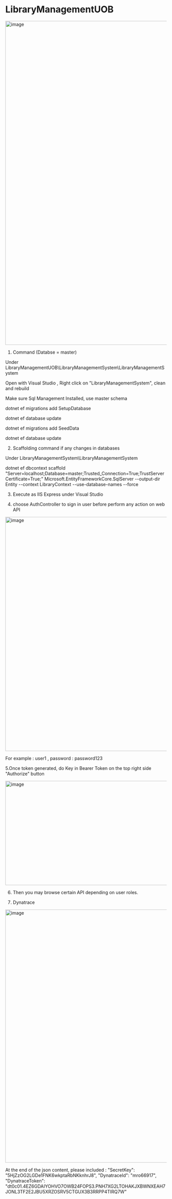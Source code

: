 # LibraryManagementUOB

<img width="1833" height="1010" alt="image" src="https://github.com/user-attachments/assets/22b9c36e-ac87-4494-8e61-15a916028e5e" />


1. Command (Databse = master)

Under LibraryManagementUOB\LibraryManagementSystem\LibraryManagementSystem

Open with Visual Studio , Right click on "LibraryManagementSystem", clean and rebuild

Make sure Sql Management Installed, use master schema

dotnet ef migrations add SetupDatabase

dotnet ef database update
 
dotnet ef migrations add SeedData

dotnet ef database update


2. Scaffolding command if any changes in databases

Under LibraryManagementSystem\LibraryManagementSystem 

dotnet ef dbcontext scaffold "Server=localhost;Database=master;Trusted_Connection=True;TrustServerCertificate=True;" Microsoft.EntityFrameworkCore.SqlServer --output-dir Entity --context LibraryContext --use-database-names --force


3. Execute as IIS Express under Visual Studio


4. choose AuthController to sign in user before perform any action on web API
   
<img width="1832" height="730" alt="image" src="https://github.com/user-attachments/assets/a598b7da-6f7e-4f6f-9a71-57e0a90b871e" />

For example : user1 , password : password123


5.Once token generated, do Key in Bearer Token on the top right side "Authorize" button

<img width="655" height="325" alt="image" src="https://github.com/user-attachments/assets/23af7ed0-2602-4b59-a9bf-d879a7beb31c" />


6. Then you may browse certain API depending on user roles.

7. Dynatrace

<img width="1838" height="789" alt="image" src="https://github.com/user-attachments/assets/cda9dcdb-9744-4de4-b7c1-e6728d1bc978" />


At the end of the json content, please included :
 "SecretKey": "5HjZzOG2LGDe1FNK6wkptaRbNKknhrJ8",
 "DynatraceId": "mro66917",
 "DynatraceToken": "dt0c01.4EZ6GDAIYOHVO7OWB24FOPS3.PNH7XG2LTOHAKJXBWNXEAH7JONL3TF2E2JBU5XRZOSRV5CTGUX3B3RRPP4TIRQ7W"
